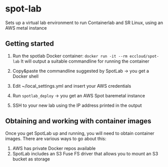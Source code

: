# spot-lab
Sets up a virtual lab environment to run Containerlab and SR Linux, using an AWS metal instance

## Getting started
1. Run the spotlab Docker container:
```docker run -it --rm eccloud/spot-lab```
It will output a suitable commandline for running the container

2. Copy&paste the commandline suggested by SpotLab -> you get a Docker shell

3. Edit ~/local_settings.yml and insert your AWS credentials

4. Run ```spotlab_deploy``` -> you get an AWS Spot baremetal instance

5. SSH to your new lab using the IP address printed in the output

## Obtaining and working with container images
Once you get SpotLab up and running, you will need to obtain container images. There are various ways to go about this:
1. AWS has private Docker repos available 
2. SpotLab includes an S3 Fuse FS driver that allows you to mount an S3 bucket as storage
